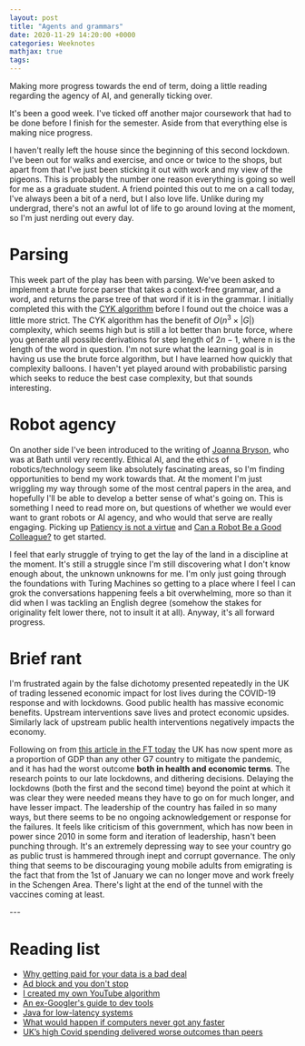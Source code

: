 ```yaml
---
layout: post
title: "Agents and grammars"
date: 2020-11-29 14:20:00 +0000
categories: Weeknotes
mathjax: true
tags:
---
```


Making more progress towards the end of term, doing a little reading regarding
the agency of AI, and generally ticking over.
<!--more-->
It's been a good week. I've ticked off another major coursework that had to be
done before I finish for the semester. Aside from that everything else is
making nice progress.

I haven't really left the house since the beginning of this second lockdown.
I've been out for walks and exercise, and once or twice to the shops, but apart
from that I've just been sticking it out with work and my view of the pigeons.
This is probably the number one reason everything is going so well for me as a
graduate student. A friend pointed this out to me on a call today, I've always
been a bit of a nerd, but I also love life. Unlike during my undergrad, there's
not an awful lot of life to go around loving at the moment, so I'm just nerding
out every day.

# Parsing

This week part of the play has been with parsing. We've been asked to implement
a brute force parser that takes a context-free grammar, and a word, and returns
the parse tree of that word if it is in the grammar. I initially completed this
with the [CYK algorithm](https://en.wikipedia.org/wiki/CYK_algorithm) before I
found out the choice was a little more strict. The CYK algorithm has the benefit
of $O(n^3 \times |G|)$ complexity, which seems high but is still a lot better
than brute force, where you generate all possible derivations for step length
of $2n - 1$, where n is the length of the word in question. I'm not sure what
the learning goal is in having us use the brute force algorithm, but I have
learned how quickly that complexity balloons. I haven't yet played around with
probabilistic parsing which seeks to reduce the best case complexity, but that
sounds interesting.

# Robot agency

On another side I've been introduced to the writing of [Joanna
Bryson](https://www.joannajbryson.org/), who was at Bath until very recently.
Ethical AI, and the ethics of robotics/technology seem like absolutely
fascinating areas, so I'm finding opportunities to bend my work towards that.
At the moment I'm just wriggling my way through some of the most central
papers in the area, and hopefully I'll be able to develop a better sense of
what's going on. This is something I need to read more on, but questions of
whether we would ever want to grant robots or AI agency, and who would that
serve are really engaging. Picking up [Patiency is not a
virtue](https://link.springer.com/article/10.1007%2Fs10676-018-9448-6) and
[Can a Robot Be a Good Colleague?](https://link.springer.com/article/10.1007/s11948-019-00172-6)
to get started.

I feel that early struggle of trying to get the lay of the land in a discipline
at the moment. It's still a struggle since I'm still discovering what I don't
know enough about, the unknown unknowns for me. I'm only just going through
the foundations with Turing Machines so getting to a place where I feel I can
grok the conversations happening feels a bit overwhelming, more so than it
did when I was tackling an English degree (somehow the stakes for originality
felt lower there, not to insult it at all). Anyway, it's all forward progress.

# Brief rant

I'm frustrated again by the false dichotomy presented repeatedly in the UK of
trading lessened economic impact for lost lives during the COVID-19 response
and with lockdowns. Good public health has massive economic benefits. Upstream
interventions save lives and protect economic upsides. Similarly lack of
upstream public health interventions negatively impacts the economy.

Following on from [this article in the FT today](https://www.ft.com/content/1f52fd2b-7daf-418e-be8b-acc38f819b8d)
the UK has now spent more as a proportion of GDP than any other G7 country to
mitigate the pandemic, and it has had the worst outcome **both in health and
economic terms**. The research points to our late lockdowns, and dithering
decisions. Delaying the lockdowns (both the first and the second time) beyond
the point at which it was clear they were needed means they have to go on for
much longer, and have lesser impact. The leadership of the country has failed
in so many ways, but there seems to be no ongoing acknowledgement or response
for the failures. It feels like criticism of this government, which has now
been in power since 2010 in some form and iteration of leadership, hasn't
been punching through. It's an extremely depressing way to see your country go
as public trust is hammered through inept and corrupt governance. The only
thing that seems to be discouraging young mobile adults from emigrating is
the fact that from the 1st of January we can no longer move and work freely
in the Schengen Area.
There's light at the end of the tunnel with the vaccines coming at least.

---<br>
# Reading list

- [Why getting paid for your data is a bad deal](https://www.eff.org/deeplinks/2020/10/why-getting-paid-your-data-bad-deal)
- [Ad block and you don't stop](https://vicki.substack.com/p/ad-block-and-you-dont-stop)
- [I created my own YouTube algorithm](https://towardsdatascience.com/i-created-my-own-youtube-algorithm-to-stop-me-wasting-time-afd170f4ca3a)
- [An ex-Googler's guide to dev tools](https://about.sourcegraph.com/blog/ex-googler-guide-dev-tools/)
- [Java for low-latency systems](https://news.efinancialcareers.com/uk-en/3004875/low-latency-java-trading-systems)
- [What would happen if computers never got any faster](https://shkspr.mobi/blog/2020/11/what-would-happen-if-computers-never-got-any-faster/)
- [UK’s high Covid spending delivered worse outcomes than peers](https://www.ft.com/content/1f52fd2b-7daf-418e-be8b-acc38f819b8d)
